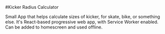 #Kicker Radius Calculator

Small App that helps calculate sizes of kicker, for skate, bike, or something else. 
It's React-based progressive web app, with Service Worker enabled. 
Can be added to homescreen and used offline.

